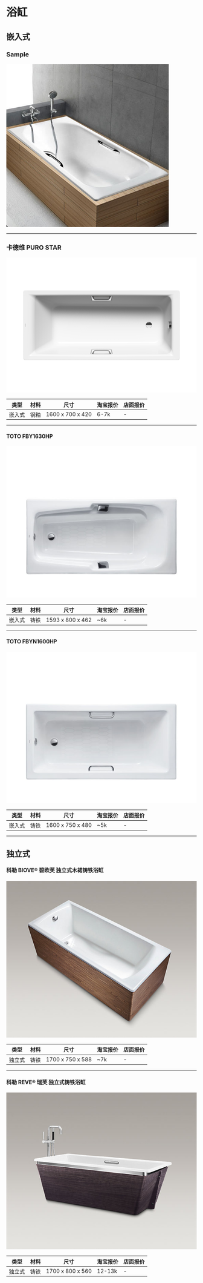 # 浴缸

## 嵌入式

### Sample
![sample](/assets/bathroom/bathtub/sample.jpg)

---

### 卡德维 PURO STAR
![卡德维 PURO STAR](/assets/bathroom/bathtub/kaldewei-puro-star.png)

| 类型  | 材料 | 尺寸 | 淘宝报价 | 店面报价 |
|---|---|---|---|---|
| 嵌入式 | 钢釉 | 1600 x 700 x 420 | 6-7k | - |

---

#### TOTO FBY1630HP
![TOTO FBY1630HP](/assets/bathroom/bathtub/toto-FBY1630HP.jpg)

| 类型  | 材料 | 尺寸 | 淘宝报价 | 店面报价 |
|---|---|---|---|---|
| 嵌入式 | 铸铁 | 1593 x 800 x 462 | ~6k | - |

---

#### TOTO FBYN1600HP
![TOTO FBYN1600HP](/assets/bathroom/bathtub/toto-FBYN1600HP.jpg)

| 类型  | 材料 | 尺寸 | 淘宝报价 | 店面报价 |
|---|---|---|---|---|
| 嵌入式 | 铸铁 | 1600 x 750 x 480 | ~5k | - |

---

## 独立式

#### 科勒 BIOVE® 碧欧芙 独立式木裙铸铁浴缸
![BIOVE® 碧欧芙 独立式木裙铸铁浴缸](/assets/bathroom/bathtub/kohler-biove.jpeg)

| 类型  | 材料 | 尺寸 | 淘宝报价 | 店面报价 |
| -- | -- | -- | -- | -- |
| 独立式 | 铸铁 | 1700 x 750 x 588 | ~7k | - |

---

#### 科勒 REVE® 瑞芙 独立式铸铁浴缸
![REVE® 瑞芙 独立式铸铁浴缸](/assets/bathroom/bathtub/kohler-reve.jpeg)

| 类型  | 材料 | 尺寸 | 淘宝报价 | 店面报价 |
|---|---|---|---|---|
| 独立式 | 铸铁 | 1700 x 800 x 560 | 12-13k | - |
